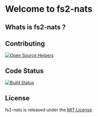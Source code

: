 # Welcome to fs2-nats

## Whats is fs2-nats ?

## Contributing

[![Open Source Helpers](https://www.codetriage.com/typedlabs/fs2-nats/badges/users.svg)](https://www.codetriage.com/typedlabs/fs2-nats)

## Code Status

[![Build Status](https://travis-ci.org/typedlabs/fs2-nats.svg?branch=master)](https://travis-ci.org/typedlabs/fs2-nats)

## License
fs2-nats is released under the [MIT License](https://opensource.org/licenses/MIT).
